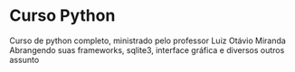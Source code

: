 # Curso Python
Curso de python completo, ministrado pelo professor Luiz Otávio Miranda
Abrangendo suas frameworks, sqlite3, interface gráfica e diversos outros assunto
